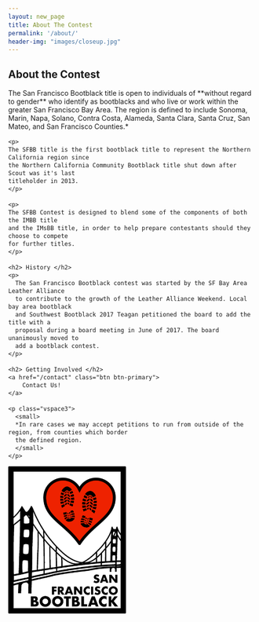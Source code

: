 ```yaml
---
layout: new_page
title: About The Contest
permalink: '/about/'
header-img: "images/closeup.jpg"
---
```


<div class="row">
  <div class="col-sm-8">
    <h2> About the Contest </h2>
    <p>
    The San Francisco Bootblack title is open to individuals of **without regard to gender** who
    identify as bootblacks and who live or work within the greater San Francisco Bay Area.
    The region is defined to include Sonoma, Marin, Napa, Solano, Contra Costa, Alameda,
    Santa Clara, Santa Cruz, San Mateo, and San Francisco Counties.*
    </p>

    <p>
    The SFBB title is the first bootblack title to represent the Northern California region since
    the Northern California Community Bootblack title shut down after Scout was it's last
    titleholder in 2013.
    </p>

    <p>
    The SFBB Contest is designed to blend some of the components of both the IMBB title
    and the IMsBB title, in order to help prepare contestants should they choose to compete
    for further titles.
    </p>

    <h2> History </h2>
    <p>
      The San Francisco Bootblack contest was started by the SF Bay Area Leather Alliance
      to contribute to the growth of the Leather Alliance Weekend. Local bay area bootblack
      and Southwest Bootblack 2017 Teagan petitioned the board to add the title with a
      proposal during a board meeting in June of 2017. The board unanimously moved to
      add a bootblack contest.
    </p>

    <h2> Getting Involved </h2>
    <a href="/contact" class="btn btn-primary">
        Contact Us!
    </a>

    <p class="vspace3">
      <small>
      *In rare cases we may accept petitions to run from outside of the region, from counties which border
      the defined region.
      </small>
    </p>
  </div>

  <div class="col-sm-4">
    <img src="/images/final_logo.png" style="height: 300px; display: inline-block" />
  </div>
</div>
